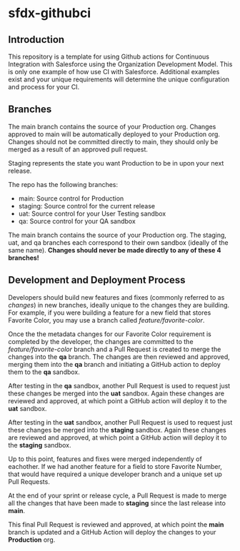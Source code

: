 # sfdx-githubci

## Introduction

This repository is a template for using Github actions for Continuous Integration with Salesforce using the Organization Development Model. This is only one example of how use CI with Salesforce. Additional examples exist and your unique requirements will determine the unique configuration and process for your CI.

## Branches

The main branch contains the source of your Production org. Changes approved to main will be automatically deployed to your Production org. Changes should not be committed directly to main, they should only be merged as a result of an approved pull request.

Staging represents the state you want Production to be in upon your next release.

The repo has the following branches:

- main: Source control for Production
- staging: Source control for the current release
- uat: Source control for your User Testing sandbox
- qa: Source control for your QA sandbox

The main branch contains the source of your Production org. The staging, uat, and qa branches each correspond to their own sandbox (ideally of the same name). **Changes should never be made directly to any of these 4 branches!**

## Development and Deployment Process

Developers should build new features and fixes (commonly referred to as _changes_) in new branches, ideally unique to the changes they are building. For example, if you were building a feature for a new field that stores Favorite Color, you may use a branch called _feature/favorite-color_.

Once the the metadata changes for our Favorite Color requirement is completed by the developer, the changes are committed to the _feature/favorite-color_ branch and a Pull Request is created to merge the changes into the **qa** branch. The changes are then reviewed and approved, merging them into the **qa** branch and initiating a GitHub action to deploy them to the **qa** sandbox.

After testing in the **qa** sandbox, another Pull Request is used to request just these changes be merged into the **uat** sandbox. Again these changes are reviewed and approved, at which point a GitHub action will deploy it to the **uat** sandbox.

After testing in the **uat** sandbox, another Pull Request is used to request just these changes be merged into the **staging** sandbox. Again these changes are reviewed and approved, at which point a GitHub action will deploy it to the **staging** sandbox.

Up to this point, features and fixes were merged independently of eachother. If we had another feature for a field to store Favorite Number, that would have required a unique developer branch and a unique set up Pull Requests.

At the end of your sprint or release cycle, a Pull Request is made to merge all the changes that have been made to **staging** since the last release into **main**.

This final Pull Request is reviewed and approved, at which point the **main** branch is updated and a GitHub Action will deploy the changes to your **Production** org.
